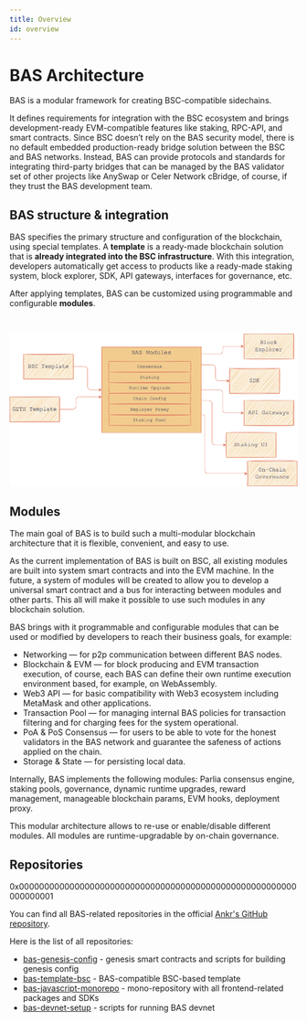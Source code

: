 ```yaml
---
title: Overview
id: overview
---
```


# BAS Architecture

BAS is a modular framework for creating BSC-compatible sidechains. 

It defines requirements for integration with the BSC ecosystem and brings development-ready EVM-compatible features like staking, RPC-API, and smart contracts. Since BSC doesn’t rely on the BAS security model, there is no default embedded production-ready bridge solution between the BSC and BAS networks. Instead, BAS can provide protocols and standards for integrating third-party bridges that can be managed by the BAS validator set of other projects like AnySwap or Celer Network cBridge, of course, if they trust the BAS development team.


## BAS structure & integration

BAS specifies the primary structure and configuration of the blockchain, using special templates. A **template** is a ready-made blockchain solution that is **already integrated into the BSC infrastructure**. With this integration, developers automatically get access to products like a ready-made staking system, block explorer, SDK, API gateways, interfaces for governance, etc. 

After applying templates, BAS can be customized using programmable and configurable **modules**.

<p>
&nbsp;

![BAS architecture](../../../../static/img/bas-architecture.png)

</p>

## Modules

The main goal of BAS is to build such a multi-modular blockchain architecture that it is flexible, convenient, and easy to use.

As the current implementation of BAS is built on BSC, all existing modules are built into system smart contracts and into the EVM machine. In the future, a system of modules will be created to allow you to develop a universal smart contract and a bus for interacting between modules and other parts. This all will make it possible to use such modules in any blockchain solution.

BAS brings with it programmable and configurable modules that can be used or modified by developers to reach their business goals, for example:
* Networking — for p2p communication between different BAS nodes.
* Blockchain & EVM — for block producing and EVM transaction execution, of course, each BAS can define their own runtime execution environment based, for example, on WebAssembly.
* Web3 API — for basic compatibility with Web3 ecosystem including MetaMask and other applications.
* Transaction Pool — for managing internal BAS policies for transaction filtering and for charging fees for the system operational.
* PoA & PoS Consensus — for users to be able to vote for the honest validators in the BAS network and guarantee the safeness of actions applied on the chain.
* Storage & State — for persisting local data.

Internally, BAS implements the following modules: Parlia consensus engine, staking pools, governance, dynamic runtime upgrades, reward management, manageable blockchain params, EVM hooks, deployment proxy.

This modular architecture allows to re-use or enable/disable different modules. All modules are runtime-upgradable by on-chain governance.

## Repositories

0x0000000000000000000000000000000000000000000000000000000000000001

You can find all BAS-related repositories in the official [Ankr's GitHub repository](https://github.com/Ankr-network?q=bas).

Here is the list of all repositories:
+ [bas-genesis-config](https://github.com/Ankr-network/bas-genesis-config) - genesis smart contracts and scripts for building genesis config
+ [bas-template-bsc](https://github.com/Ankr-network/bas-template-bsc) - BAS-compatible BSC-based template
+ [bas-javascript-monorepo](https://github.com/Ankr-network/bas-javascript-monorepo) - mono-repository with all frontend-related packages and SDKs
+ [bas-devnet-setup](https://github.com/Ankr-network/bas-devnet-setup) - scripts for running BAS devnet